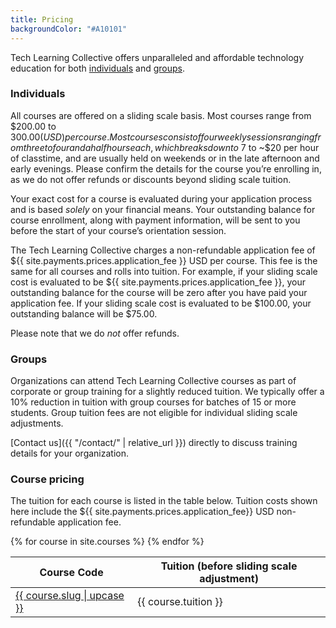 ```yaml
---
title: Pricing
backgroundColor: "#A10101"
---
```


Tech Learning Collective offers unparalleled and affordable technology education for both [individuals](#individuals) and [groups](#groups).

### Individuals

All courses are offered on a sliding scale basis. Most courses range from $200.00 to $300.00 (USD) per course. Most courses consist of four weekly sessions ranging from three to four and a half hours each, which breaks down to ~$7 to ~$20 per hour of classtime, and are usually held on weekends or in the late afternoon and early evenings. Please confirm the details for the course you&rsquo;re enrolling in, as we do not offer refunds or discounts beyond sliding scale tuition.

Your exact cost for a course is evaluated during your application process and is based *solely* on your financial means. Your outstanding balance for course enrollment, along with payment information, will be sent to you before the start of your course’s orientation session.

The Tech Learning Collective charges a non-refundable application fee of ${{ site.payments.prices.application_fee }} USD per course. This fee is the same for all courses and rolls into tuition. For example, if your sliding scale cost is evaluated to be ${{ site.payments.prices.application_fee }}, your outstanding balance for the course will be zero after you have paid your application fee. If your sliding scale cost is evaluated to be $100.00, your outstanding balance will be $75.00.

Please note that we do *not* offer refunds.

### Groups

Organizations can attend Tech Learning Collective courses as part of corporate or group training for a slightly reduced tuition. We typically offer a 10% reduction in tuition with group courses for batches of 15 or more students. Group tuition fees are not eligible for individual sliding scale adjustments.

[Contact us]({{ "/contact/" | relative_url }}) directly to discuss training details for your organization.

### Course pricing

The tuition for each course is listed in the table below. Tuition costs shown here include the ${{ site.payments.prices.application_fee}} USD non-refundable application fee.

<table class="dotleader price">
    <thead>
        <tr>
            <th>Course Code</th>
            <th>Tuition (before sliding scale adjustment)</th>
        </tr>
    </thead>
    <tbody>
    {% for course in site.courses %}
        <tr>
            <td>
                <span><a href="{{ course.url }}" title="View {{ course.slug | upcase }} details.">{{ course.slug | upcase }}</a></span>
            </td>
            <td><span>{{ course.tuition }}</span></td>
        </tr>
    {% endfor %}
    </tbody>
</table>
